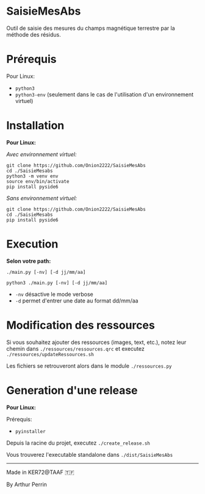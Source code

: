 # SaisieMesAbs
Outil de saisie des mesures du champs magnétique terrestre par la méthode des résidus.

# Prérequis
Pour Linux:
* `python3`
* `python3-env` (seulement dans le cas de l'utilisation d'un environnement virtuel)


# Installation
__Pour Linux:__

_Avec environnement virtuel:_
```
git clone https://github.com/Onion2222/SaisieMesAbs
cd ./SaisieMesabs
python3 -m venv env
source env/bin/activate
pip install pyside6
```
_Sans environnement virtuel:_
```
git clone https://github.com/Onion2222/SaisieMesAbs
cd ./SaisieMesabs
pip install pyside6
```

# Execution
__Selon votre path:__
```
./main.py [-nv] [-d jj/mm/aa]
```
```
python3 ./main.py [-nv] [-d jj/mm/aa]
```
* `-nv` désactive le mode verbose
* `-d` permet d'entrer une date au format dd/mm/aa

# Modification des ressources
Si vous souhaitez ajouter des ressources (images, text, etc.), notez leur chemin dans `./ressources/ressources.qrc` et executez `./ressources/updateRessources.sh`

Les fichiers se retrouveront alors dans le module `./ressources.py`

# Generation d'une release
__Pour Linux:__

Prérequis:
* `pyinstaller`

Depuis la racine du projet, executez `./create_release.sh`

Vous trouverez l'executable standalone dans `./dist/SaisieMesAbs`

---
Made in KER72@TAAF 🇹🇫

By Arthur Perrin